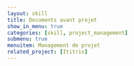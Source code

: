 ```yaml
---
layout: skill
title: Documents avant projet
show_in_menu: true
categories: [skill, project_management]
submenu: true
menuitem: Management de projet
related_project: [Ititris]
---
```

